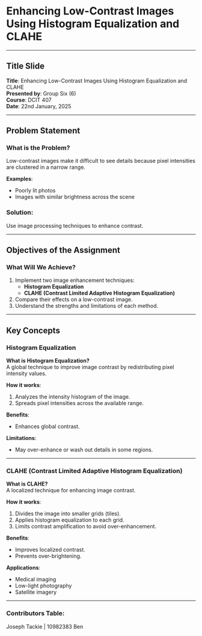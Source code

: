 # Enhancing Low-Contrast Images Using Histogram Equalization and CLAHE

---

## Title Slide
**Title**: Enhancing Low-Contrast Images Using Histogram Equalization and CLAHE  
**Presented by**: Group Six (6)  
**Course**: DCIT 407  
**Date**: 22nd January, 2025  

---

## Problem Statement

### What is the Problem?
Low-contrast images make it difficult to see details because pixel intensities are clustered in a narrow range.  

**Examples**:
- Poorly lit photos
- Images with similar brightness across the scene  

### Solution:
Use image processing techniques to enhance contrast.

---

## Objectives of the Assignment
### What Will We Achieve?
1. Implement two image enhancement techniques:
   - **Histogram Equalization**
   - **CLAHE (Contrast Limited Adaptive Histogram Equalization)**  
2. Compare their effects on a low-contrast image.  
3. Understand the strengths and limitations of each method.

---

## Key Concepts

### Histogram Equalization
**What is Histogram Equalization?**  
A global technique to improve image contrast by redistributing pixel intensity values.  

**How it works**:
1. Analyzes the intensity histogram of the image.  
2. Spreads pixel intensities across the available range.  

**Benefits**:
- Enhances global contrast.  

**Limitations**:
- May over-enhance or wash out details in some regions.

---

### CLAHE (Contrast Limited Adaptive Histogram Equalization)
**What is CLAHE?**  
A localized technique for enhancing image contrast.  

**How it works**:
1. Divides the image into smaller grids (tiles).  
2. Applies histogram equalization to each grid.  
3. Limits contrast amplification to avoid over-enhancement.  

**Benefits**:
- Improves localized contrast.  
- Prevents over-brightening.  

**Applications**:
- Medical imaging
- Low-light photography
- Satellite imagery

---


### Contributors Table:
   Joseph Tackie | 10982383
   Ben